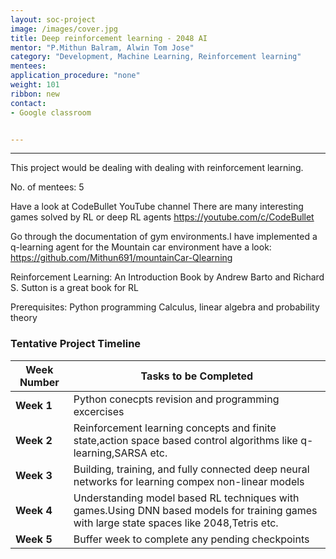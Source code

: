 ```yaml
---
layout: soc-project
image: /images/cover.jpg
title: Deep reinforcement learning - 2048 AI
mentor: "P.Mithun Balram, Alwin Tom Jose"
category: "Development, Machine Learning, Reinforcement learning"
mentees:
application_procedure: "none"
weight: 101
ribbon: new
contact:
- Google classroom 


---
```


---

This project would be dealing with dealing with reinforcement learning.

<!--break-->

No. of mentees: 5

Have a look at CodeBullet YouTube channel
There are many interesting games solved by RL or deep RL agents
https://youtube.com/c/CodeBullet

Go through the documentation of gym environments.I have implemented a q-learning agent for the Mountain car environment have a look:
https://github.com/Mithun691/mountainCar-Qlearning

Reinforcement Learning: An Introduction
Book by Andrew Barto and Richard S. Sutton is a great book for RL

Prerequisites:
Python programming
Calculus, linear algebra and probability theory

<!--break-->

### Tentative Project Timeline
<!--break-->

|Week Number  | Tasks to be Completed|
|--- | --- | 
|**Week 1** | Python conecpts revision and programming excercises |
|**Week 2** | Reinforcement learning concepts and finite state,action space based control algorithms like q-learning,SARSA etc.|
|**Week 3** | Building, training, and fully connected deep neural networks for learning compex non-linear models|
|**Week 4** | Understanding model based RL techniques with games.Using DNN based models for training games with large state spaces like 2048,Tetris etc.|
|**Week 5** | Buffer week to complete any pending checkpoints |


<!--break-->
